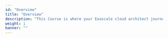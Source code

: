 ```yaml
---
id: "Overview"
title: "Overview"
description: "This Course is where your Exoscale cloud architect journey begins It will help you learn the core technical concepts, dive into networking components and configuration, and introduce you to critical cloud topics."
weight: 1
banner: ""
---
```


